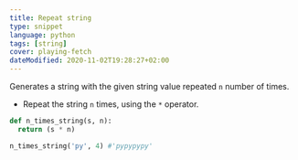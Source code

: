 ```yaml
---
title: Repeat string
type: snippet
language: python
tags: [string]
cover: playing-fetch
dateModified: 2020-11-02T19:28:27+02:00
---
```


Generates a string with the given string value repeated `n` number of times.

- Repeat the string `n` times, using the `*` operator.

```py
def n_times_string(s, n):
  return (s * n)
```

```py
n_times_string('py', 4) #'pypypypy'
```
